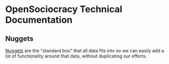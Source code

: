# OpenSociocracy Technical Documentation

## Nuggets

[Nuggets](/technical-docs/nuggets/) are the "standard box" that all data fits into so we can easily add a lot of functionality around that data, without duplicating our efforts.

